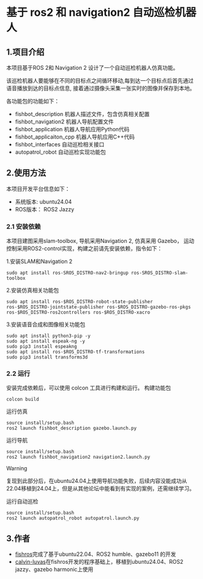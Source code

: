 # 基于 ros2 和 navigation2 自动巡检机器人
## 1.项目介绍
本项目基于ROS 2和 Navigation 2 设计了一个自动巡检机器人仿真功能。

该巡检机器人要能够在不同的目标点之间循环移动,每到达一个目标点后首先通过语音播放到达的目标点信息, 接着通过摄像头采集一张实时的图像并保存到本地。

各功能包的功能如下：
- fishbot_description 机器人描述文件，包含仿真相关配置
- fishbot_navigation2 机器人导航配置文件
- fishbot_application 机器人导航应用Python代码
- fishbot_applicaiton_cpp 机器人导航应用C++代码
- fishbot_interfaces 自动巡检相关接口
- autopatrol_robot 自动巡检实现功能包

## 2.使用方法
本项目开发平台信息如下：
- 系统版本: ubuntu24.04
- ROS版本： ROS2 Jazzy

### 2.1 安装依赖

本项目建图采用slam-toolbox, 导航采用Navigation 2, 仿真采用 Gazebo， 运动控制采用ROS2-control实现，构建之前请先安装依赖，指令如下：

1.安装SLAM和Navigation 2
```
sudo apt install ros-SROS_DISTRO-nav2-bringup ros-SROS_DISTRO-slam-toolbox  
```

2.安装仿真相关功能包
```
sudo apt install ros-$ROS_DISTRO-robot-state-publisher ros-$ROS_DISTRO-jointstate-publisher ros-$ROS_DISTRO-gazebo-ros-pkgs ros-$ROS_DISTRO-ros2controllers ros-$ROS_DISTRO-xacro  
```
3.安装语音合成和图像相关功能包
```
sudo apt install python3-pip -y
sudo apt install espeak-ng -y
sudo pip3 install espeakng
sudo apt install ros-$ROS_DISTRO-tf-transformations
sudo pip3 install transforms3d
```
### 2.2 运行
安装完成依赖后，可以使用 colcon 工具进行构建和运行。
构建功能包
```
colcon build
```
运行仿真
```
source install/setup.bash
ros2 launch fishbot_description gazebo.launch.py
```
运行导航
```
source install/setup.bash
ros2 launch fishbot_navigation2 navigation2.launch.py
```
>[!Warning]
复现到此部分后，在ubuntu24.04上使用导航功能失败，后续内容没能成功从22.04移植到24.04上，但是从其他论坛中能看到有实现的案例，还需继续学习。

运行自动巡检
```
source install/setup.bash
ros2 launch autopatrol_robot autopatrol.launch.py
```
## 3.作者
- [fishros](https://github.com/fishros)完成了基于ubuntu22.04、ROS2 humble、gazebo11 的开发
- [calvin-luvas](https://github.com/Lukas-Calvin)在fishros开发的程序基础上，移植到ubuntu24.04、ROS2 jazzy、gazebo harmonic上使用 
